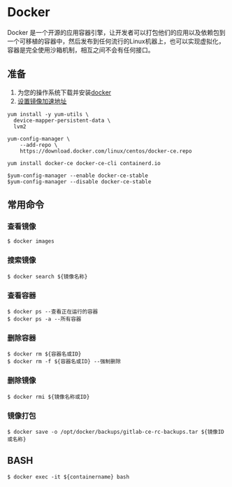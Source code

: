 # Docker
Docker 是一个开源的应用容器引擎，让开发者可以打包他们的应用以及依赖包到一个可移植的容器中，然后发布到任何流行的Linux机器上，也可以实现虚拟化，容器是完全使用沙箱机制，相互之间不会有任何接口。
## 准备
1. 为您的操作系统下载并安装[docker](https://docs.docker.com/)
2. [设置镜像加速地址](#Docker-Daemon)
```
yum install -y yum-utils \
  device-mapper-persistent-data \
  lvm2
```
```
yum-config-manager \
    --add-repo \
    https://download.docker.com/linux/centos/docker-ce.repo
```
```
yum install docker-ce docker-ce-cli containerd.io
```
```
$yum-config-manager --enable docker-ce-stable
$yum-config-manager --disable docker-ce-stable
```
## 常用命令
### 查看镜像
```
$ docker images
```
### 搜索镜像
```
$ docker search ${镜像名称}
```
### 查看容器
```
$ docker ps --查看正在运行的容器
$ docker ps -a --所有容器
```
### 删除容器
```
$ docker rm ${容器名或ID}
$ docker rm -f ${容器名或ID} --强制删除
```
### 删除镜像
```
$ docker rmi ${镜像名称或ID}
```
### 镜像打包
```
$ docker save -o /opt/docker/backups/gitlab-ce-rc-backups.tar ${镜像ID或名称}
```
## BASH
```
$ docker exec -it ${containername} bash
```
